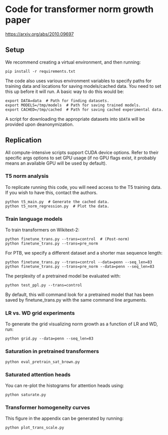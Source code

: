 # Code for transformer norm growth paper

https://arxiv.org/abs/2010.09697

## Setup

We recommend creating a virtual environment, and then running:

```shell
pip install -r requirements.txt
```

The code also uses various environment variables to specify paths for training data and locations for saving models/cached data. You need to set this up before it will run. A basic way to do this would be:

```shell
export DATA=data  # Path for finding datasets.
export MODELS=/tmp/models  # Path for saving trained models.
export CACHED=/tmp/cached  # Path for saving cached experimental data.
```

A script for downloading the appropriate datasets into `$DATA` will be provided upon deanonymization.

## Replication

All compute-intensive scripts support CUDA device options. Refer to their specific args options to set GPU usage (if no GPU flags exist, it probably means an available GPU will be used by default).

### T5 norm analysis

To replicate running this code, you will need access to the T5 training data. If you wish to have this, contact the authors.

```shell
python t5_main.py  # Generate the cached data.
python t5_norm_regression.py  # Plot the data.
```

### Train language models

To train transformers on Wikitext-2:

```shell
python finetune_trans.py --trans=control  # (Post-norm)
python finetune_trans.py --trans=pre_norm 
```

For PTB, we specify a different dataset and a shorter max sequence length:

```shell
python finetune_trans.py --trans=control --data=penn --seq_len=83
python finetune_trans.py --trans=pre_norm --data=penn --seq_len=83
```

The perplexity of a pretrained model be evaluated with:

```shell
python test_ppl.py --trans=control
```

By default, this will command look for a pretrained model that has been saved by finetune_trans.py with the same command line arguments.

### LR vs. WD grid experiments

To generate the grid visualizing norm growth as a function of LR and WD, run:

```shell
python grid.py --data=penn --seq_len=83
```

### Saturation in pretrained transformers

```shell
python eval_pretrain_sat_brown.py
```

### Saturated attention heads

You can re-plot the histograms for attention heads using:

```shell
python saturate.py
```

### Transformer homogeneity curves

This figure in the appendix can be generated by running:

```shell
python plot_trans_scale.py
```
